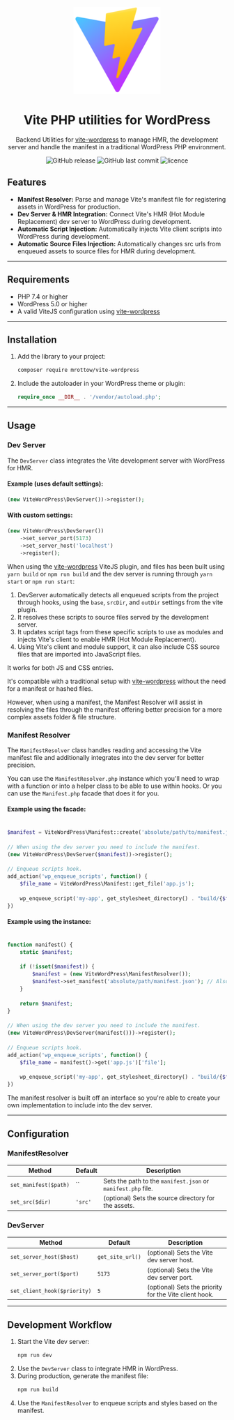 <div align="center">
  <a href="https://vitejs.dev/">
    <img width="200" height="200" hspace="10" src="https://raw.githubusercontent.com/mrOttoW/vite-wordpress/ef6f4b84aa9da549e9908d8c21513d53dfe020bc/vite-logo.svg" alt="vite logo" />
  </a>
  <h1>Vite PHP utilities for WordPress</h1>
  <p>
Backend Utilities for <a href="https://github.com/mrOttoW/vite-wordpress">vite-wordpress</a> to manage HMR, the development server and handle the manifest in a traditional WordPress PHP environment.
</p>
  <img src="https://img.shields.io/github/v/release/mrOttoW/vite-wordpress-php" alt="GitHub release" />
  <img src="https://img.shields.io/github/last-commit/mrOttoW/vite-wordpress-php" alt="GitHub last commit"/>
  <img src="https://img.shields.io/npm/l/vite-wordpress-php" alt="licence" />
</div>

## Features

- **Manifest Resolver:** Parse and manage Vite's manifest file for registering assets in WordPress for production.
- **Dev Server & HMR Integration:** Connect Vite's HMR (Hot Module Replacement) dev server to WordPress during development.
- **Automatic Script Injection:** Automatically injects Vite client scripts into WordPress during development.
- **Automatic Source Files Injection:** Automatically changes src urls from enqueued assets to source files for HMR during development.

---

## Requirements

- PHP 7.4 or higher
- WordPress 5.0 or higher
- A valid ViteJS configuration using <a href="https://github.com/mrOttoW/vite-wordpress">vite-wordpress</a>

---

## Installation

1. Add the library to your project:
   ```bash
   composer require mrottow/vite-wordpress
   ```
2. Include the autoloader in your WordPress theme or plugin:
   ```php
   require_once __DIR__ . '/vendor/autoload.php';
   ```

---

## Usage

### Dev Server
The `DevServer` class integrates the Vite development server with WordPress for HMR.

#### Example (uses default settings):
```php
(new ViteWordPress\DevServer())->register();
```

#### With custom settings:
```php
(new ViteWordPress\DevServer())
    ->set_server_port(5173)
    ->set_server_host('localhost')
    ->register();
```

When using the <a href="https://github.com/mrOttoW/vite-wordpress">vite-wordpress</a> ViteJS plugin, and files has been built using `yarn build` or `npm run build` and the dev server is running through `yarn start` or `npm run start`:
1. DevServer automatically detects all enqueued scripts from the project through hooks, using the `base`, `srcDir`, and `outDir` settings from the vite plugin.
2. It resolves these scripts to source files served by the development server.
3. It updates script tags from these specific scripts to use as modules and injects Vite's client to enable HMR (Hot Module Replacement).
4. Using Vite's client and module support, it can also include CSS source files that are imported into JavaScript files.

It works for both JS and CSS entries. 

It's compatible with a traditional setup with <a href="https://github.com/mrOttoW/vite-wordpress">vite-wordpress</a> without the need for a manifest or hashed files. 

However, when using a manifest, the Manifest Resolver will assist in resolving the files through the manifest 
offering better precision for a more complex assets folder & file structure.

### Manifest Resolver
The `ManifestResolver` class handles reading and accessing the Vite manifest file and additionally integrates into the dev server for better precision. 

You can use the `ManifestResolver.php` instance which you'll need to wrap with a function or into a helper class to be able to use within hooks. Or you can use the `Manifest.php` facade that does it for you.

#### Example using the facade:
```php

$manifest = ViteWordPress\Manifest::create('absolute/path/to/manifest.json'); // Also works with a PHP manifest file.

// When using the dev server you need to include the manifest.
(new ViteWordPress\DevServer($manifest))->register();

// Enqueue scripts hook.
add_action('wp_enqueue_scripts', function() {
    $file_name = ViteWordPress\Manifest::get_file('app.js');
       
    wp_enqueue_script('my-app', get_stylesheet_directory() . "build/{$file_name}");
})
```

#### Example using the instance:
```php

function manifest() {
    static $manifest;
    
    if (!isset($manifest)) {
        $manifest = (new ViteWordPress\ManifestResolver());
        $manifest->set_manifest('absolute/path/manifest.json'); // Also works with a PHP manifest file.
    }
    
    return $manifest;
}

// When using the dev server you need to include the manifest.
(new ViteWordPress\DevServer(manifest()))->register();

// Enqueue scripts hook.
add_action('wp_enqueue_scripts', function() {
    $file_name = manifest()->get('app.js')['file'];
    
    wp_enqueue_script('my-app', get_stylesheet_directory() . "build/{$file_name}");
})
```

The manifest resolver is built off an interface so you're able to create your own implementation to include into the dev server.

---

## Configuration

### ManifestResolver
| Method                | Default | Description                                                  |
|-----------------------|---------|--------------------------------------------------------------|
| `set_manifest($path)` | ``      | Sets the path to the `manifest.json` or `manifest.php` file. |
| `set_src($dir)`       | `'src'` | (optional) Sets the source directory for the assets.         |

### DevServer
| Method                      | Default        | Description                                            |
|-----------------------------|----------------|--------------------------------------------------------|
| `set_server_host($host)`    | `get_site_url()` | (optional) Sets the Vite dev server host.              |
| `set_server_port($port)`    | `5173`         | (optional) Sets the Vite dev server port.              |
| `set_client_hook($priority)`| `5`            | (optional) Sets the priority for the Vite client hook. |

---

## Development Workflow

1. Start the Vite dev server:
   ```bash
   npm run dev
   ```
2. Use the `DevServer` class to integrate HMR in WordPress.
3. During production, generate the manifest file:
   ```bash
   npm run build
   ```
4. Use the `ManifestResolver` to enqueue scripts and styles based on the manifest.
